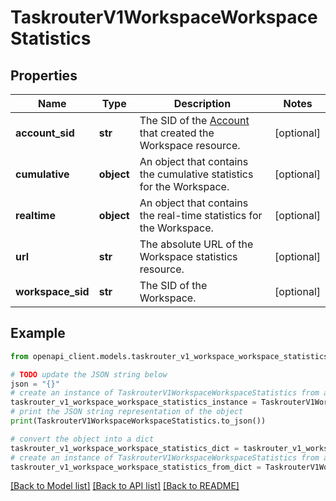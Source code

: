 # TaskrouterV1WorkspaceWorkspaceStatistics


## Properties

Name | Type | Description | Notes
------------ | ------------- | ------------- | -------------
**account_sid** | **str** | The SID of the [Account](https://www.twilio.com/docs/iam/api/account) that created the Workspace resource. | [optional] 
**cumulative** | **object** | An object that contains the cumulative statistics for the Workspace. | [optional] 
**realtime** | **object** | An object that contains the real-time statistics for the Workspace. | [optional] 
**url** | **str** | The absolute URL of the Workspace statistics resource. | [optional] 
**workspace_sid** | **str** | The SID of the Workspace. | [optional] 

## Example

```python
from openapi_client.models.taskrouter_v1_workspace_workspace_statistics import TaskrouterV1WorkspaceWorkspaceStatistics

# TODO update the JSON string below
json = "{}"
# create an instance of TaskrouterV1WorkspaceWorkspaceStatistics from a JSON string
taskrouter_v1_workspace_workspace_statistics_instance = TaskrouterV1WorkspaceWorkspaceStatistics.from_json(json)
# print the JSON string representation of the object
print(TaskrouterV1WorkspaceWorkspaceStatistics.to_json())

# convert the object into a dict
taskrouter_v1_workspace_workspace_statistics_dict = taskrouter_v1_workspace_workspace_statistics_instance.to_dict()
# create an instance of TaskrouterV1WorkspaceWorkspaceStatistics from a dict
taskrouter_v1_workspace_workspace_statistics_from_dict = TaskrouterV1WorkspaceWorkspaceStatistics.from_dict(taskrouter_v1_workspace_workspace_statistics_dict)
```
[[Back to Model list]](../README.md#documentation-for-models) [[Back to API list]](../README.md#documentation-for-api-endpoints) [[Back to README]](../README.md)


